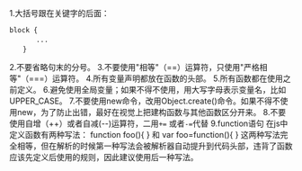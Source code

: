 1.大括号跟在关键字的后面：
```
block {
　　　　...
　　}
```
2.不要省略句末的分号。
3.不要使用"相等"（==）运算符，只使用"严格相等"（===）运算符。
4.所有变量声明都放在函数的头部。
5.所有函数都在使用之前定义。
6.避免使用全局变量；如果不得不使用，用大写字母表示变量名，比如UPPER_CASE。
7.不要使用new命令，改用Object.create()命令。如果不得不使用new，为了防止出错，最好在视觉上把建构函数与其他函数区分开来。
8.不要使用自增（++）或者自减(--)运算符，二用`+=` 或者`-=`代替
9.function语句 
 在js中定义函数有两种写法：
    function foo(){ }
    和
    var foo=function(){ }
    这两种写法完全相等，但在解析的时候第一种写法会被解析器自动提升到代码头部，违背了函数应该先定义后使用的规则，因此建议使用后一种写法。